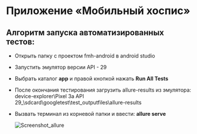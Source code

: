 # Приложение «Мобильный хоспис»

## Алгоритм запуска автоматизированных тестов:

* Открыть папку с проектом fmh-android в android studio
* Запустить эмулятор версии API - 29
* Выбрать каталог **app** и правой кнопкой нажать **Run All Tests**
* После окончания тестирования загрузить allure-results из эмулятора:
device-explorer\Pixel 3a API 29\_\sdcard\googletest\test_outputfiles\allure-results
* Вызвать терминал из корневой папки и ввести: **allure serve**


  ![Screenshot_allure](https://github.com/user-attachments/assets/64cf7b8b-e116-4437-b056-545e430ac3ad)
